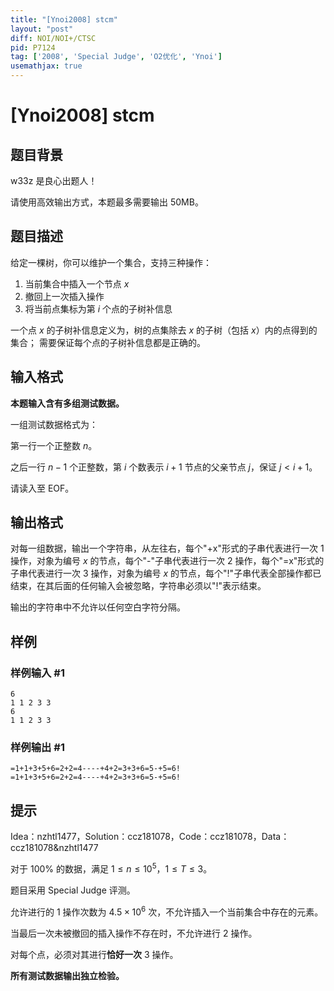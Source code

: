 ```yaml
---
title: "[Ynoi2008] stcm"
layout: "post"
diff: NOI/NOI+/CTSC
pid: P7124
tag: ['2008', 'Special Judge', 'O2优化', 'Ynoi']
usemathjax: true
---
```


# [Ynoi2008] stcm
## 题目背景

w33z 是良心出题人！

请使用高效输出方式，本题最多需要输出 50MB。
## 题目描述

给定一棵树，你可以维护一个集合，支持三种操作：

1. 当前集合中插入一个节点 $x$
2. 撤回上一次插入操作
3. 将当前点集标为第 $i$ 个点的子树补信息

一个点 $x$ 的子树补信息定义为，树的点集除去 $x$ 的子树（包括 $x$）内的点得到的集合；
需要保证每个点的子树补信息都是正确的。
## 输入格式

**本题输入含有多组测试数据。**

一组测试数据格式为：

第一行一个正整数 $n$。

之后一行 $n-1$ 个正整数，第 $i$ 个数表示 $i+1$ 节点的父亲节点 $j$，保证 $j<i+1$。

请读入至 EOF。
## 输出格式

对每一组数据，输出一个字符串，从左往右，每个"+x"形式的子串代表进行一次 1 操作，对象为编号 $x$ 的节点，每个"-"子串代表进行一次 2 操作，每个"=x"形式的子串代表进行一次 3 操作，对象为编号 $x$ 的节点，每个"!"子串代表全部操作都已结束，在其后面的任何输入会被忽略，字符串必须以"!"表示结束。

输出的字符串中不允许以任何空白字符分隔。
## 样例

### 样例输入 #1
```
6
1 1 2 3 3
6
1 1 2 3 3
```
### 样例输出 #1
```
=1+1+3+5+6=2+2=4----+4+2=3+3+6=5-+5=6!
=1+1+3+5+6=2+2=4----+4+2=3+3+6=5-+5=6!
```
## 提示

Idea：nzhtl1477，Solution：ccz181078，Code：ccz181078，Data：ccz181078&nzhtl1477

对于 $100\%$ 的数据，满足 $1\le n\le 10^5$，$1\le T\le 3$。

题目采用 Special Judge 评测。

允许进行的 1 操作次数为 $4.5 \times 10^6$ 次，不允许插入一个当前集合中存在的元素。

当最后一次未被撤回的插入操作不存在时，不允许进行 2 操作。

对每个点，必须对其进行**恰好一次** 3 操作。

**所有测试数据输出独立检验。**
